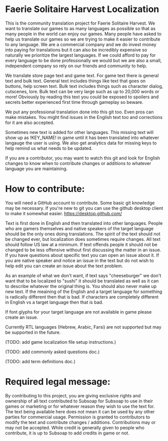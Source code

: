 # Faerie Solitaire Harvest Localization

This is the community translation project for Faerie Solitaire Harvest. We want to translate our games to as many languages as possible so that as many people in the world can enjoy our games. Many people have asked to help us translate our games so we are trying to make it easier to contribute to any language. We are a commercial company and we do invest money into paying for translations but it can also be incredibly expensive so naturally we prioritize the largest languages. If we could afford to pay for every language to be done professionally we would but we are also a small, independent company so rely on our friends and community to help.

We translate store page text and game text. For game text there is general text and bulk text. General text includes things like text that goes on buttons, help screen text. Bulk text includes things such as character dialog, cutscenes, lore. Bulk text can be very large such as up to 20,000 words or more! Obviously by reading this text you could be exposed to spoilers and secrets better experienced first time through gameplay so beware.

We put any professional translation done into this git too. Even pros can make mistakes. You might find issues in the English text too and corrections for it are also accepted.

Sometimes new text is added for other languages. This missing text will show up as !KEY_NAME! in game until it has been translated into whatever langauge the user is using. We also get analytics data for missing keys to help remind us what needs to be updated.

If you are a contributor, you may want to watch this git and look for English changes to know when to contribute changes or additions to whatever language you are maintaining.

# How to contribute: 

You will need a GitHub account to contribute. Some basic git knowledge may be necessary. If you're new to git you can use the github desktop client to make it somewhat easier. https://desktop.github.com/

Text is first done in English and then translated into other languages. People who are gamers themselves and native speakers of the target language should be the only ones doing translations. The spirit of the text should not be changed ever, but localization does sometimes require changes. All text should follow US law at a minimum. If text offends people it should not be changed to be less offensive without first discussing the matter in an issue. If you have questions about specific text you can open an issue about it. If you are native speaker and notice an issue in the text but do not wish to help edit you can create an issue about the text problem.

As an example of what we don't want, if text says "cheeseburger" we don't want that to be localized to "sushi" it should be translated as well as it can to describe whatever the original thing is. You should also never make up new text. If the meaining of the English and a target language for something is radically different then that is bad. If characters are completely different in English vs a target language then that is bad.

If font glyphs for your target language are not available in game please create an issue.

Currently RTL languages (Hebrew, Arabic, Farsi) are not supported but may be supported in the future.

(TODO: add game localization file setup instructions.)

(TODO: add commonly asked questions doc.)

(TODO: add term definitions doc.)

# Required legal message: 

By contributing to this project, you are giving exclusive rights and ownership of all text contributed to Subsoap for Subsoap to use in their games or marketing or for whatever reason they wish to use the text for. The text being available here does not mean it can be used by any other parties for commercial usage. Permission is granted to contributors to modify the text and contribute changes / additions. Contributions may or may not be accepted. While credit is generally given to people who contribute, it is up to Subsoap to add credits in game or not.
